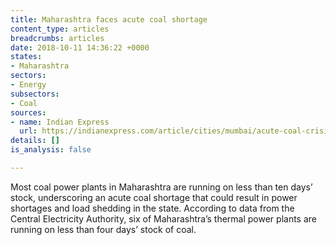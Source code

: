 ```yaml
---
title: Maharashtra faces acute coal shortage
content_type: articles
breadcrumbs: articles
date: 2018-10-11 14:36:22 +0000
states:
- Maharashtra
sectors:
- Energy
subsectors:
- Coal
sources:
- name: Indian Express
  url: https://indianexpress.com/article/cities/mumbai/acute-coal-crisis-may-lead-to-power-shortage-like-last-year-5383675/
details: []
is_analysis: false

---
```

Most coal power plants in Maharashtra are running on less than ten days’ stock, underscoring an acute coal shortage that could result in power shortages and load shedding in the state. According to data from the Central Electricity Authority, six of Maharashtra’s thermal power plants are running on less than four days’ stock of coal.     